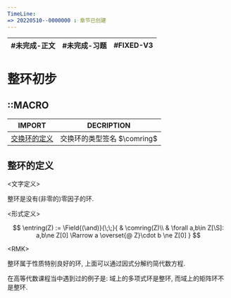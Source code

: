 ```yaml
---
TimeLine: 
=> 20220510--0000000 : 章节已创建
---
```

| #未完成-正文 | #未完成-习题 | #FIXED-V3 | 
| ------------ | ------------ | --------- |

# 整环初步

## ::MACRO

| IMPORT                                               | DECRIPTION |
| ---------------------------------------------------- | ---------- |
| [交换环的定义](代数-环-交换环的定义.md#交换环的定义) | 交换环的类型签名 $\comring$ | 

## 整环的定义

\<文字定义\>

整环是没有(非零的)零因子的环. 

\<形式定义\>

$$
\entring(Z) := \Field{(\and)}{\;\;}{
    & \comring(Z)\\
    & \forall a,b\in Z[\S]: a,b\ne Z[0] \Rarrow a \overset{@ Z}\cdot b \ne Z[0]
}
$$

\<RMK\>

整环属于性质特别良好的环, 上面可以通过因式分解约简代数方程. 

在高等代数课程当中遇到过的例子是: 域上的多项式环是整环, 而域上的矩阵环不是整环. 

